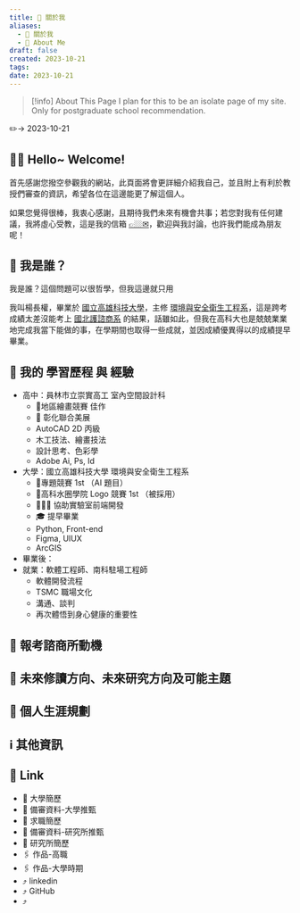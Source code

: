 ```yaml
---
title: 🍄 關於我
aliases:
  - 🍄 關於我
  - 🍄 About Me
draft: false
created: 2023-10-21
tags: 
date: 2023-10-21
---
```


> [!info] About This Page
> I plan for this to be an  isolate page of my site. Only for postgraduate school recommendation.

✏️→ 2023-10-21 

## 👋🏼 Hello~ Welcome!

首先感謝您撥空參觀我的網站，此頁面將會更詳細介紹我自己，並且附上有利於教授們審查的資訊，希望各位在這邊能更了解這個人。

如果您覺得很棒，我衷心感謝，且期待我們未來有機會共事；若您對我有任何建議，我將虛心受教，這是我的信箱 <a href="mailto:C107107142+mySite@nkust.edu.tw, ss1041310413+mySite@gmail.com"><u>👉🏼✉︎</u></a>，歡迎與我討論，也許我們能成為朋友呢！

## 🤔 我是誰？

我是誰？這個問題可以很哲學，但我這邊就只用

我叫楊長權，畢業於 [國立高雄科技大學]()，主修 [環境與安全衛生工程系]()，這是跨考成績太差沒能考上 [國北護諮商系]() 的結果，話雖如此，但我在高科大也是兢兢業業地完成我當下能做的事，在學期間也取得一些成就，並因成績優異得以的成績提早畢業。




## 📜 我的 學習歷程 與 經驗

- 高中：員林市立崇實高工 室內空間設計科
	- 🏅地區繪畫競賽 佳作
	- 🎨 彰化聯合美展
	- AutoCAD 2D 丙級
	- 木工技法、繪畫技法
	- 設計思考、色彩學
	- Adobe Ai, Ps, Id 
- 大學：國立高雄科技大學 環境與安全衛生工程系
	- 🏅專題競賽 1st （AI 題目）
	- 🏅高科水圈學院 Logo 競賽 1st （被採用）
	- 🧑🏼‍💻 協助實驗室前端開發
	- 🎓 提早畢業
	- Python, Front-end
	- Figma, UIUX
	- ArcGIS
- 畢業後：
- 就業：軟體工程師、南科駐場工程師
	- 軟體開發流程
	- TSMC 職場文化
	- 溝通、談判
	- 再次體悟到身心健康的重要性

## 🚂 報考諮商所動機



## 🚩 未來修讀方向、未來研究方向及可能主題



## 💼 個人生涯規劃



## ℹ️ 其他資訊



## 🔗 Link

- 📎 大學簡歷
- 📎 備審資料-大學推甄
- 📎 求職簡歷
- 📎 備審資料-研究所推甄
- 📎 研究所簡歷
- 🖇️ 作品-高職
- 🖇️ 作品-大學時期
- ⤴️ linkedin
- ⤴️ GitHub
- ⤴️ 
